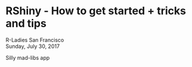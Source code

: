 # RShiny - How to get started + tricks and tips
R-Ladies San Francisco   
Sunday, July 30, 2017

Silly mad-libs app
